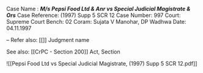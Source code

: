 Case Name : ***M/s Pepsi Food Ltd & Anr vs Special Judicial Magistrate & Ors***
Case Reference: (1997) Supp 5 SCR 12
Case Number: 997
Court: Supreme Court
Bench: 02
Coram: Sujata V Manohar, DP Wadhwa
Date: 04.11.1997

–
Refer also:
[[]]
Judgment name

See also:
[[CrPC - Section 200]] 
Act, Section

![[Pepsi Food Ltd vs Special Judicial Magistrate,  (1997) Supp 5 SCR 12.pdf]]
